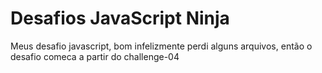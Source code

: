 # Desafios JavaScript Ninja

Meus desafio javascript, bom infelizmente perdi alguns arquivos, então o desafio comeca a partir do challenge-04

